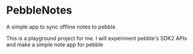 # PebbleNotes
A simple app to sync offline notes to pebble


This is a playground project for me. I will experiment pebble's SDK2 APIs and make a simple note app for pebble

